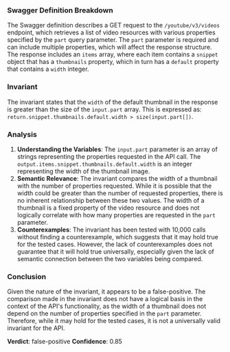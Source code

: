 ### Swagger Definition Breakdown
The Swagger definition describes a GET request to the `/youtube/v3/videos` endpoint, which retrieves a list of video resources with various properties specified by the `part` query parameter. The `part` parameter is required and can include multiple properties, which will affect the response structure. The response includes an `items` array, where each item contains a `snippet` object that has a `thumbnails` property, which in turn has a `default` property that contains a `width` integer.

### Invariant
The invariant states that the `width` of the default thumbnail in the response is greater than the size of the `input.part` array. This is expressed as: `return.snippet.thumbnails.default.width > size(input.part[])`.

### Analysis
1. **Understanding the Variables**: The `input.part` parameter is an array of strings representing the properties requested in the API call. The `output.items.snippet.thumbnails.default.width` is an integer representing the width of the thumbnail image.
2. **Semantic Relevance**: The invariant compares the width of a thumbnail with the number of properties requested. While it is possible that the width could be greater than the number of requested properties, there is no inherent relationship between these two values. The width of a thumbnail is a fixed property of the video resource and does not logically correlate with how many properties are requested in the `part` parameter.
3. **Counterexamples**: The invariant has been tested with 10,000 calls without finding a counterexample, which suggests that it may hold true for the tested cases. However, the lack of counterexamples does not guarantee that it will hold true universally, especially given the lack of semantic connection between the two variables being compared.

### Conclusion
Given the nature of the invariant, it appears to be a false-positive. The comparison made in the invariant does not have a logical basis in the context of the API's functionality, as the width of a thumbnail does not depend on the number of properties specified in the `part` parameter. Therefore, while it may hold for the tested cases, it is not a universally valid invariant for the API. 

**Verdict**: false-positive
**Confidence**: 0.85

